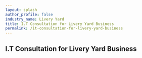 ```yaml
---
layout: splash 
author_profile: false 
industry_name: Livery Yard
title: I.T Consultation for Livery Yard Business
permalink: /it-consultation-for-livery-yard-business
---
```


## I.T Consultation for Livery Yard Business